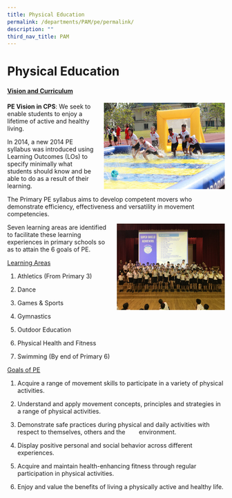 ```yaml
---
title: Physical Education
permalink: /departments/PAM/pe/permalink/
description: ""
third_nav_title: PAM
---
```

Physical Education 
===================
#### <u>Vision and Curriculum</u>

<img src="/images/PE1.jpeg" style="width:280px;height:200px;margin-left:15px;" align = "right">


**PE Vision in CPS**: We seek to enable students to enjoy a lifetime of active and healthy living.  

  

In 2014, a new 2014 PE syllabus was introduced using Learning Outcomes (LOs) to specify minimally what students should know and be able to do as a result of their learning.   

  

The Primary PE syllabus aims to develop competent movers who demonstrate efficiency, effectiveness and versatility in movement competencies.



<img src="/images/PE2.jpeg" style="width:250px;height:200px;margin-left:15px;" align = "right">

Seven learning areas are identified to facilitate these learning experiences in primary schools so as to attain the 6 goals of PE. 

  

<u>Learning Areas</u>

  

1. Athletics (From Primary 3)

2. Dance

3. Games & Sports

4. Gymnastics

5. Outdoor Education

6. Physical Health and Fitness

7. Swimming (By end of Primary 6)



<u>Goals of PE</u>

  

1. Acquire a range of movement skills to participate in a variety of physical activities.

2. Understand and apply movement concepts, principles and strategies in a range of physical activities.

3. Demonstrate safe practices during physical and daily activities with respect to themselves, others and the        environment.

4. Display positive personal and social behavior across different experiences.

5. Acquire and maintain health-enhancing fitness through regular participation in physical activities.

6. Enjoy and value the benefits of living a physically active and healthy life.
